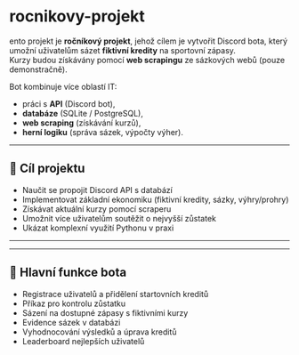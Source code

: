# rocnikovy-projekt

ento projekt je **ročníkový projekt**, jehož cílem je vytvořit Discord bota, který umožní uživatelům sázet **fiktivní kredity** na sportovní zápasy.  
Kurzy budou získávány pomocí **web scrapingu** ze sázkových webů (pouze demonstračně).  

Bot kombinuje více oblastí IT:
- práci s **API** (Discord bot),
- **databáze** (SQLite / PostgreSQL),
- **web scraping** (získávání kurzů),
- **herní logiku** (správa sázek, výpočty výher).

---

## 🎯 Cíl projektu
- Naučit se propojit Discord API s databází  
- Implementovat základní ekonomiku (fiktivní kredity, sázky, výhry/prohry)  
- Získávat aktuální kurzy pomocí scraperu  
- Umožnit více uživatelům soutěžit o nejvyšší zůstatek  
- Ukázat komplexní využití Pythonu v praxi  

---



---

## 📂 Hlavní funkce bota
- Registrace uživatelů a přidělení startovních kreditů  
- Příkaz pro kontrolu zůstatku  
- Sázení na dostupné zápasy s fiktivními kurzy  
- Evidence sázek v databázi  
- Vyhodnocování výsledků a úprava kreditů  
- Leaderboard nejlepších uživatelů  
